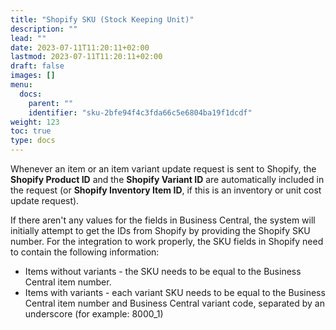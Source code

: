 ```yaml
---
title: "Shopify SKU (Stock Keeping Unit)"
description: ""
lead: ""
date: 2023-07-11T11:20:11+02:00
lastmod: 2023-07-11T11:20:11+02:00
draft: false
images: []
menu:
  docs:
    parent: ""
    identifier: "sku-2bfe94f4c3fda66c5e6804ba19f1dcdf"
weight: 123
toc: true
type: docs
---
```


Whenever an item or an item variant update request is sent to Shopify, the **Shopify Product ID** and the **Shopify Variant ID** are automatically included in the request (or **Shopify Inventory Item ID**, if this is an inventory or unit cost update request).

If there aren't any values for the fields in Business Central, the system will initially attempt to get the IDs from Shopify by providing the Shopify SKU number. For the integration to work properly, the SKU fields in Shopify need to contain the following information:

- Items without variants - the SKU needs to be equal to the Business Central item number.
- Items with variants - each variant SKU needs to be equal to the Business Central item number and Business Central variant code, separated by an underscore (for example: 8000_1)
